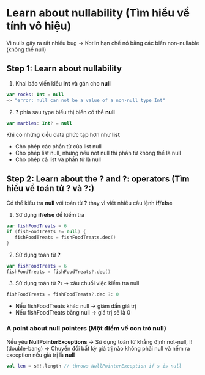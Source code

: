 # Learn about nullability (Tìm hiểu về tính vô hiệu)

Vì nulls gây ra rất nhiều bug -> Kotlin hạn chế nó bằng các biến non-nullable (không thể null)

## Step 1: Learn about nullability 

1. Khai báo viến kiểu **Int** và gán cho **null**

```kotlin
var rocks: Int = null
=> "error: null can not be a value of a non-null type Int"
```

2. **?** phía sau type biểu thị biến có thể **null**

```kotlin
var marbles: Int? = null
```

Khi có những kiểu data phức tạp hơn như **list**

* Cho phép các phần tử của list null
* Cho phép list null, nhưng nếu not null thì phần tử không thể là null
* Cho phép cả list và phần tử là null

## Step 2: Learn about the ? and ?: operators (Tìm hiểu về toán tử ? và ?:)

Có thể kiểu tra **null** với  toán tử **?** thay vì viết nhiều câu lệnh **if**/**else**

1. Sử dụng **if**/**else** để kiểm tra

```kotlin
var fishFoodTreats = 6
if (fishFoodTreats != null) {
   fishFoodTreats = fishFoodTreats.dec()
}
```

2. Sử dụng toán tử **?** 

```kotlin
var fishFoodTreats = 6
fishFoodTreats = fishFoodTreats?.dec()
```

3. Sử dụng toán tử **?:** -> xâu chuổi việc kiểm tra null

```kotlin
fishFoodTreats = fishFoodTreats?.dec ?: 0
```

* Nếu fishFoodTreats khác null -> giảm dần giá trị
* Nếu fishFoodTreats bằng null -> giá trị sẽ là 0


### A point about null  pointers (Một điểm về con trỏ null)

Nếu yêu **NullPointerExceptions** -> Sử dụng toán tử khẳng định not-null, !!(double-bang) 
=> Chuyển đổi bất kỳ giá trị nào không phải null và nếm ra exception nếu giá trị là **null**

```kotlin
val len = s!!.length // throws NullPointerException if s is null
```



